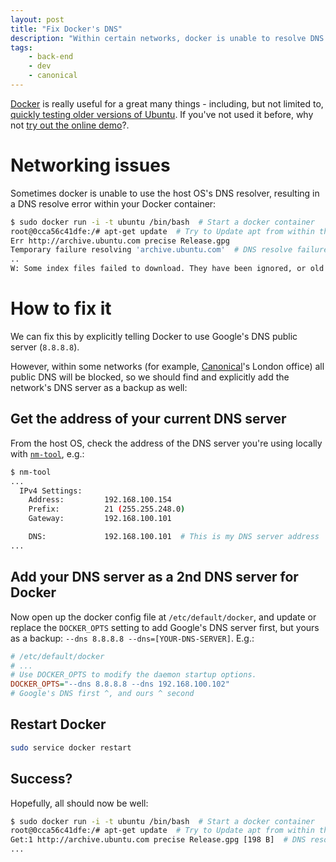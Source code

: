 ```yaml
---
layout: post
title: "Fix Docker's DNS"
description: "Within certain networks, docker is unable to resolve DNS correctly. When this happens, here's how to fix it."
tags:
    - back-end
    - dev
    - canonical
---
```


[Docker](https://www.docker.com/) is really useful for a great many things - including, but not limited to, [quickly testing older versions of Ubuntu](/2014/08/28/using-docker-to-spin-up-light-ubuntu-containers/). If you've not used it before, why not [try out the online demo](https://docker.com/tryit/)?.

Networking issues
===

Sometimes docker is unable to use the host OS's DNS resolver, resulting in a DNS resolve error within your Docker container:

``` bash
$ sudo docker run -i -t ubuntu /bin/bash  # Start a docker container
root@0cca56c41dfe:/# apt-get update  # Try to Update apt from within the container
Err http://archive.ubuntu.com precise Release.gpg
Temporary failure resolving 'archive.ubuntu.com'  # DNS resolve failure
..
W: Some index files failed to download. They have been ignored, or old ones used instead.
```

How to fix it
===

We can fix this by explicitly telling Docker to use Google's DNS public server (`8.8.8.8`).

However, within some networks (for example, [Canonical](http://www.canonical.com/about)'s London office) all public DNS will be blocked, so we should find and explicitly add the network's DNS server as a backup as well:

Get the address of your current DNS server
---

From the host OS, check the address of the DNS server you're using locally with [`nm-tool`](http://linux.die.net/man/1/nm-tool), e.g.:

``` bash
$ nm-tool
...
  IPv4 Settings:
    Address:         192.168.100.154
    Prefix:          21 (255.255.248.0)
    Gateway:         192.168.100.101

    DNS:             192.168.100.101  # This is my DNS server address
...
```

Add your DNS server as a 2nd DNS server for Docker
---

Now open up the docker config file at `/etc/default/docker`, and update or replace the `DOCKER_OPTS` setting to add Google's DNS server first, but yours as a backup: `--dns 8.8.8.8 --dns=[YOUR-DNS-SERVER]`. E.g.:

``` ini
# /etc/default/docker
# ...
# Use DOCKER_OPTS to modify the daemon startup options.
DOCKER_OPTS="--dns 8.8.8.8 --dns 192.168.100.102"
# Google's DNS first ^, and ours ^ second
```

Restart Docker
---

``` bash
sudo service docker restart
```

Success?
---

Hopefully, all should now be well:

``` bash
$ sudo docker run -i -t ubuntu /bin/bash  # Start a docker container
root@0cca56c41dfe:/# apt-get update  # Try to Update apt from within the container
Get:1 http://archive.ubuntu.com precise Release.gpg [198 B]  # DNS resolves properly
...
```
